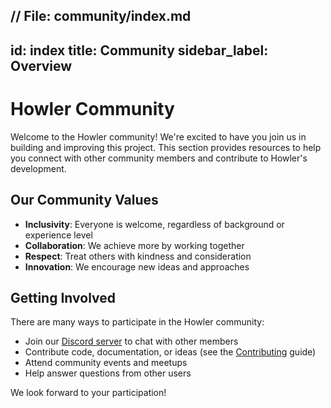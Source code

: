 // File: community/index.md
---
id: index
title: Community
sidebar_label: Overview
---

# Howler Community

Welcome to the Howler community! We're excited to have you join us in building and improving this project. This section provides resources to help you connect with other community members and contribute to Howler's development.

## Our Community Values

- **Inclusivity**: Everyone is welcome, regardless of background or experience level
- **Collaboration**: We achieve more by working together
- **Respect**: Treat others with kindness and consideration
- **Innovation**: We encourage new ideas and approaches

## Getting Involved

There are many ways to participate in the Howler community:

- Join our [Discord server](https://discord.gg/a7Gkd22h) to chat with other members
- Contribute code, documentation, or ideas (see the [Contributing](./contributing) guide)
- Attend community events and meetups
- Help answer questions from other users

We look forward to your participation!
